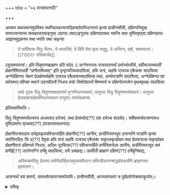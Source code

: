 +++
title = "०६ पात्रसादनादि"

+++

आचम्य यथास्थानमुपविश्य स्थण्डिलकल्पनादिप्राक्तोयनिधानान्तं कृत्वा प्राचीनावीती, दक्षिणाभिमुखः सव्यञ्जान्वाच्य सव्यहस्तस्याङ्गुष्ठः उदगग्रः तथाऽङ्गुलयः दक्षिणाग्रायथा भवन्ति तथा भूमिंस्पृष्ट्वा दक्षिणहस्तः आह्नानमुद्रकश्च यथा भवति तथा चकृत्वा 

> ये पार्थिवासः पितुः पितरः, ये अन्तरिक्षे, ये दिवि येवा मृताः बभूवुः, ते अस्मिन्, यज्ञे, समवयन्तां। 
[[TODO: परिष्कार्यम्]]

(सुसमवयन्तां। इति पितृवरणब्राह्मणः प्रति वदेत्।) अग्नेरुत्तरतः पात्रसादनार्थं दर्भान्संस्तीर्य, दर्वीमाज्यस्थालीं प्रोक्षणीमितरदर्वीं "प्रणीतामिध्मम्" इति द्वन्द्वन्यञ्चिसादयित्वा, हविः पात्रं, अहविः पात्रञ्च एकैकशः सादयित्वा अग्नेर्दक्षिणतः मेक्षणं प्रेतहोमार्थहविः पात्रञ्च एकैकशस्सादयित्वा तथा, अर्घ्यपात्राणि सादयित्वा, अग्नेर्दक्षिणत एव सर्वस्मात् पश्चिम स्थाने उदगग्रौदर्भौ निधाय तयोः विश्वेदेवार्घ्यं विष्ण्वर्घ्यं च दक्षिणोत्तरत्वेन पृथक्पृथक् सादयित्वा 

> तयोः पुरतः पितुः पितॄणामावाहनार्थं भुग्ननिधानस्थानं, तत्पुरतः पितुः पितॄणामर्घ्यस्थानं। तत्पुरतः प्रेतावाहनार्थदर्भनिधानस्थानं तत्पुरतः तार्घ्यस्थानम् 

इतिव्यवस्थितिः।

पितुः पितॄणामर्घ्यपात्रस्य अधस्तात् दर्भत्रयं, तथा प्रेतार्घ्यप[??] एकं दर्भञ्च सादयेत्। सर्वेषामर्घ्यपात्राणामधः मुष्टिप्रमाणा मृच्चसा[??] (पात्राणामचलनाय)

प्रोक्षणीपात्रमादाय दर्भद्वयकृतपवित्रान्तर्हिते प्रोक्षणीप[??] आनीय, प्राचीस्त्रिरुत्पूय उत्तानानि पात्राणि कृत्वा सर्वाभिरद्भिः त्रिः प्र[??] पैतृकं हविः पात्रं अहविः पात्रञ्च एकैकशः सकृत्सकृत्प्रोक्ष्य तथा प्रेतपात्रञ्च सकृत्प्रोक्ष्य प्रोक्षणीपात्रं दक्षिणतो निधाय, अद्भिः पूरयित्वा[??] पवित्रान्तर्हिते प्रणीतिपात्रेऽप आनीय, प्राचीस्त्रिरुत्पूय समं प्राणैर्हृ[??] उत्तरेणाग्निं दर्भेषु सादयित्वा, दर्भेः प्रच्छाद्य। उपवीती ब्राह्मणं दक्षिण[??] दर्भेषुनिषाद्य, 

> अस्मिन्ममपितुः प्रेतस्य पार्वणैकोद्दिष्टसमुच्चयविधान सपिण्डीकरणश्राद्धहोमकर्मणि ब्राह्मणस्य इदमासनं। 

आसनार्थं त्रयं समर्प्य, समस्तोपचारान्समर्पयामि। प्राचीनावीती, आज्यसंस्कारं च पूर्वप्रयोगोक्तवत्कुर्यात्॥

<details><summary>तमिऴ्</summary>

## 6 பாத்ர ஸாதனாதி

கர்த்தா ஆசமனம் செய்து அக்நிக்கு மேலண்டையில் உட்கார்ந்து ஸ்தண்டில கல்ப்பநம் ஆரம்பித்து "அக்நிம் இத்வா" வரையில் செய்ய வேண்டும். ப்ராசீநாவீதம். இடது முழங்காலை கீழே இட்டுக் கொண்டு தென்புறம் பார்த்து, வலது கையை கூப்பிடும் முத்ரையில் வைத்து, "யே பார்த்திவாஸ: பிது: பிதர:
யே அந்தரிக்ஷே + ஸமவயந்தாம்" (பித்ரு வரண பிராம்மண "ஸுஸுமவயந்தாம்" என்று பிரதிவசனம் சொல்ல வேண்டும்).

அக்நிக்கு வடவண்டை பாத்ர ஸாதனம். தர்வீம் ஆஜ் ஸ்தாலீம், ப்ரோக்ஷணீமிதர தர்வீம், ப்ரணீதாமித்மம் என்ற இரட்டை இரட்டையாகவும், ஹவி: பாத்ரம், அஹவி: பாத்ரட இவைகளைத் தனித்தனியாகவும் ஸாதனம் செய்ய வேண்டும் அவ்விதம் அக்நிக்குத் தென் புறத்தில் ஒரு தர்ப்பத்தில் (தெற்கு நுனி) ப்ரேத ஹவி: பாத்ரம் மேக்ஷணம் இவைகளை ஸாதனம் செய்திட வேண்டும். அதற்கு அடுத்த (கீழாண்டையில் வடக்கு நுனியாக இரு தர்ப்பங்களை விச்வேதேவ, விஷ்ணு இவர்களின் அர்க்ய க்ரஹண பாத்ர ஸாதனம். அதற்கு அடுத்த கீழண்டையில்

116
பித்ருக்களின் ஆவாஹனத்திற்கான புக்ந ஸாதனம். அதற்கு அடுத்த

கீழண்டையில் தெற்கு நுனியாக மூன்று தர்ப்பங்கள் போட்டு, அதில் பித்ருக்களின் அர்க்ய பாத்ர ஸாதனம். அதற்கு அடுத்த கீழண்டையில் ப்ரேத ஆவாஹனத்திற்கான தர்ப்ப ஸாதனம். அதற்கு அடுத்த கீழண்டையில் ஒரு தர்ப்பத்தில் ப்ரேத அர்க்ய ஸாதனம். பொதுவாக அர்க்ய பாத்ரங்களுக்கு அடியில் பிடி-பிடி மணல் போட் வேண்டும் (பாத்ரங்கள் அசையாமல் இருப்பதற்காக). ப்ரோக்ஷணீ ஸம்ஸ்காரம், ப்ரணீதி ஸம்ஸ்காரம், உபவீதம், பிராம்மண ஆஸநம், ப்ராசீநாவீதம், ஆஜ்ய ஸம்ஸ்காரம், தர்வீ ஸம்ஸ்காரம் வரை.

</details>